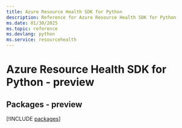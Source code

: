 ```yaml
---
title: Azure Resource Health SDK for Python
description: Reference for Azure Resource Health SDK for Python
ms.date: 01/30/2025
ms.topic: reference
ms.devlang: python
ms.service: resourcehealth
---
```

# Azure Resource Health SDK for Python - preview
## Packages - preview
[!INCLUDE [packages](resource-health-index.md)]